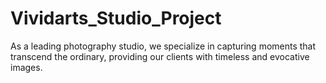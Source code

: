 # Vividarts_Studio_Project
As a leading photography studio, we specialize in capturing moments that transcend the ordinary, providing our clients with timeless and evocative images.
